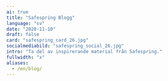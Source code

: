 ```yaml
---
ai: true
title: "Safespring Blogg"
language: "sv"
date: "2020-11-10"
draft: false
card: "safespring_card_26.jpg"
socialmediabild: "safespring_social_26.jpg"
intro: "Ta del av inspirerande material från Safespring."
fullwidth: "x"
aliases:
  - /en/blog/
---
```

